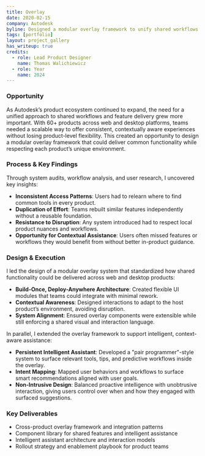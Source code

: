 ```yaml
---
title: Overlay
date: 2020-02-15
company: Autodesk
byline: Designed a modular overlay framework to unify shared workflows across Autodesk’s 60+ products, with integrated intelligent assistance for contextual guidance and predictive actions.
tags: [portfolio]
layout: project_gallery
has_writeup: true
credits:
  - role: Lead Product Designer
    name: Thomas Walichiewicz
  - role: Year
    name: 2024
--- 
```


### Opportunity

As Autodesk’s product ecosystem continued to expand, the need for a unified approach to shared workflows and feature delivery grew more important. With 60+ products across web and desktop platforms, teams needed a scalable way to offer consistent, contextually aware experiences without losing product-level flexibility. This created an opportunity to design a modular overlay framework that could deliver common functionality while respecting each product’s unique environment.

### Process & Key Findings

Through system audits, workflow analysis, and user research, I uncovered key insights:

- **Inconsistent Access Patterns**: Users had to relearn where to find common tools in every product.
- **Duplication of Effort**: Teams rebuilt similar features independently without a reusable foundation.
- **Resistance to Disruption**: Any system introduced had to respect local product nuances and workflows.
- **Opportunity for Contextual Assistance**: Users often missed features or workflows they would benefit from without better in-product guidance.

### Design & Execution

I led the design of a modular overlay system that standardized how shared functionality could be delivered across web and desktop products:

- **Build-Once, Deploy-Anywhere Architecture**: Created flexible UI modules that teams could integrate with minimal rework.
- **Contextual Awareness**: Designed interactions to adapt to the host product’s environment, avoiding disruption.
- **System Alignment**: Ensured overlay components were extensible while still enforcing a shared visual and interaction language.

In parallel, I extended the overlay framework to support intelligent, context-aware assistance:

- **Persistent Intelligent Assistant**: Developed a "pair programmer"-style system to surface relevant tools, tips, and predictive workflows inside the overlay.
- **Intent Mapping**: Mapped user behaviors and workflows to surface smart recommendations aligned with user goals.
- **Non-Intrusive Design**: Balanced proactive intelligence with unobtrusive interaction, giving users control over when and how they engaged with surfaced suggestions.

### Key Deliverables

- Cross-product overlay framework and integration patterns
- Component library for shared features and intelligent assistance
- Intelligent assistant architecture and interaction models
- Rollout strategy and enablement playbook for product teams
